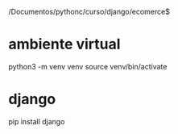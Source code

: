 /Documentos/pythonc/curso/django/ecomerce$ 

# ambiente virtual

python3 -m venv venv
source venv/bin/activate

# django

pip install django
